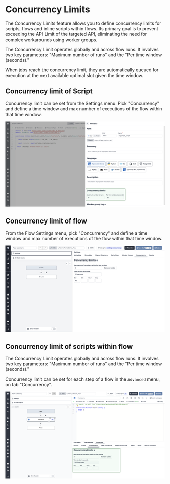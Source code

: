 # Concurrency Limits

The Concurrency Limits feature allows you to define concurrency limits for scripts, flows and inline scripts within flows. Its primary goal is to prevent exceeding the API Limit of the targeted API, eliminating the need for complex workarounds using worker groups.

The Concurrency Limit operates globally and across flow runs. It involves two key parameters: "Maximum number of runs" and the "Per time window (seconds)."

When jobs reach the concurrency limit, they are automatically queued for execution at the next available optimal slot given the time window.

## Concurrency limit of Script

Concurrency limit can be set from the Settings menu. Pick "Concurrency" and define a time window and max number of executions of the flow within that time window.

![Concurrency Limit](../../assets/code_editor/concurrency_limit.png.webp)

## Concurrency limit of flow

From the Flow Settings menu, pick "Concurrency" and define a time window and max number of executions of the flow within that time window.

![Concurrency limit of flow](../../assets/flows/concurrency_flow.png "Concurrency limit of flow")

## Concurrency limit of scripts within flow

The Concurrency Limit operates globally and across flow runs. It involves two key parameters: "Maximum number of runs" and the "Per time window (seconds)."

Concurrency limit can be set for each step of a flow in the `Advanced` menu, on tab "Concurrency".

![Concurrency Limit Scripts within Flow](../../assets/code_editor/concurrency_limit_flow.png.webp "Concurrency Limit Scripts within Flow")